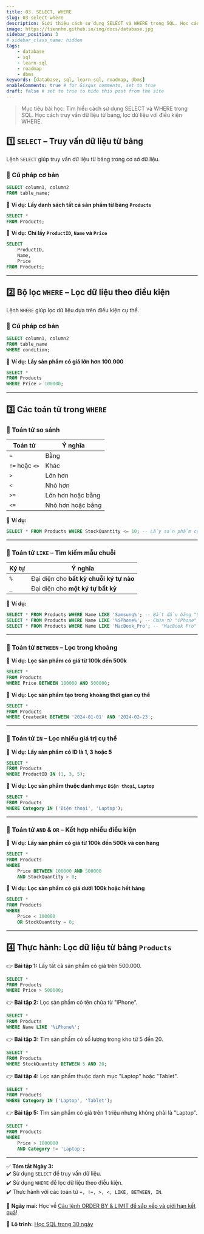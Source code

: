 ```yaml
---
title: 03. SELECT, WHERE
slug: 03-select-where
description: Giới thiệu cách sử dụng SELECT và WHERE trong SQL. Học cách truy vấn dữ liệu từ bảng, lọc dữ liệu với điều kiện WHERE.
image: https://tiennhm.github.io/img/docs/database.jpg
sidebar_position: 3
# sidebar_class_name: hidden
tags:
    - database
    - sql
    - learn-sql
    - roadmap
    - dbms
keywords: [database, sql, learn-sql, roadmap, dbms]
enableComments: true # for Gisqus comments, set to true
draft: false # set to true to hide this post from the site
---
```


> Mục tiêu bài học: Tìm hiểu cách sử dụng SELECT và WHERE trong SQL. Học cách truy vấn dữ liệu từ bảng, lọc dữ liệu với điều kiện WHERE.

## **1️⃣ `SELECT` – Truy vấn dữ liệu từ bảng**  
Lệnh `SELECT` giúp truy vấn dữ liệu từ bảng trong cơ sở dữ liệu.  
### **🔹 Cú pháp cơ bản**  
```sql
SELECT column1, column2 
FROM table_name;
```

📌 **Ví dụ: Lấy danh sách tất cả sản phẩm từ bảng `Products`**  
```sql
SELECT * 
FROM Products;
```

📌 **Ví dụ: Chỉ lấy `ProductID`, `Name` và `Price`**  
```sql
SELECT 
    ProductID, 
    Name, 
    Price 
FROM Products;
```

---

## **2️⃣ Bộ lọc `WHERE` – Lọc dữ liệu theo điều kiện**  
Lệnh `WHERE` giúp lọc dữ liệu dựa trên điều kiện cụ thể.  

### **🔹 Cú pháp cơ bản**  
```sql
SELECT column1, column2 
FROM table_name 
WHERE condition;
```

📌 **Ví dụ: Lấy sản phẩm có giá lớn hơn 100.000**  
```sql
SELECT * 
FROM Products 
WHERE Price > 100000;
```

---

## **3️⃣ Các toán tử trong `WHERE`**  

### **🔹 Toán tử so sánh**  
| Toán tử | Ý nghĩa |
|---------|--------|
| `=`     | Bằng |
| `!=` hoặc `<>` | Khác |
| `>`     | Lớn hơn |
| `<`     | Nhỏ hơn |
| `>=`    | Lớn hơn hoặc bằng |
| `<=`    | Nhỏ hơn hoặc bằng |

📌 **Ví dụ:**  
```sql
SELECT * FROM Products WHERE StockQuantity <= 10; -- Lấy sản phẩm có số lượng <= 10
```

---

### **🔹 Toán tử `LIKE` – Tìm kiếm mẫu chuỗi**  
| Ký tự  | Ý nghĩa |
|--------|---------|
| `%`    | Đại diện cho **bất kỳ chuỗi ký tự nào** |
| `_`    | Đại diện cho **một ký tự bất kỳ** |

📌 **Ví dụ:**  
```sql
SELECT * FROM Products WHERE Name LIKE 'Samsung%'; -- Bắt đầu bằng "Samsung"
SELECT * FROM Products WHERE Name LIKE '%iPhone%'; -- Chứa từ "iPhone"
SELECT * FROM Products WHERE Name LIKE 'MacBook_Pro'; -- "MacBook Pro" hoặc "MacBook-Pro"
```

---

### **🔹 Toán tử `BETWEEN` – Lọc trong khoảng**  
📌 **Ví dụ: Lọc sản phẩm có giá từ 100k đến 500k**  
```sql
SELECT * 
FROM Products 
WHERE Price BETWEEN 100000 AND 500000;
```

📌 **Ví dụ: Lọc sản phẩm tạo trong khoảng thời gian cụ thể**  
```sql
SELECT * 
FROM Products 
WHERE CreatedAt BETWEEN '2024-01-01' AND '2024-02-23';
```

---

### **🔹 Toán tử `IN` – Lọc nhiều giá trị cụ thể**  
📌 **Ví dụ: Lấy sản phẩm có ID là 1, 3 hoặc 5**  
```sql
SELECT * 
FROM Products 
WHERE ProductID IN (1, 3, 5);
```

📌 **Ví dụ: Lọc sản phẩm thuộc danh mục `Điện thoại`, `Laptop`**  
```sql
SELECT * 
FROM Products 
WHERE Category IN ('Điện thoại', 'Laptop');
```

---

### **🔹 Toán tử `AND` & `OR` – Kết hợp nhiều điều kiện**  
📌 **Ví dụ: Lấy sản phẩm có giá từ 100k đến 500k và còn hàng**  
```sql
SELECT * 
FROM Products 
WHERE 
    Price BETWEEN 100000 AND 500000 
    AND StockQuantity > 0;
```

📌 **Ví dụ: Lọc sản phẩm có giá dưới 100k hoặc hết hàng**  
```sql
SELECT * 
FROM Products 
WHERE 
    Price < 100000 
    OR StockQuantity = 0;
```

---

## **4️⃣ Thực hành: Lọc dữ liệu từ bảng `Products`**  
👉 **Bài tập 1:** Lấy tất cả sản phẩm có giá trên 500.000.  
```sql
SELECT * 
FROM Products 
WHERE Price > 500000;
```

👉 **Bài tập 2:** Lọc sản phẩm có tên chứa từ "iPhone".  
```sql
SELECT * 
FROM Products 
WHERE Name LIKE '%iPhone%';
```

👉 **Bài tập 3:** Tìm sản phẩm có số lượng trong kho từ 5 đến 20.  
```sql
SELECT * 
FROM Products 
WHERE StockQuantity BETWEEN 5 AND 20;
```

👉 **Bài tập 4:** Lọc sản phẩm thuộc danh mục "Laptop" hoặc "Tablet".  
```sql
SELECT * 
FROM Products 
WHERE Category IN ('Laptop', 'Tablet');
```

👉 **Bài tập 5:** Tìm sản phẩm có giá trên 1 triệu nhưng không phải là "Laptop".  
```sql
SELECT * 
FROM Products 
WHERE 
    Price > 1000000 
    AND Category != 'Laptop';
```

---

✅ **Tóm tắt Ngày 3:**  
✔️ Sử dụng `SELECT` để truy vấn dữ liệu.  
✔️ Sử dụng `WHERE` để lọc dữ liệu theo điều kiện.  
✔️ Thực hành với các toán tử `=, !=, >, <, LIKE, BETWEEN, IN`.  

🚀 **Ngày mai:** Học về [Câu lệnh ORDER BY & LIMIT để sắp xếp và giới hạn kết quả](04.%20ORDER%20BY%20-%20LIMIT.md)!

📌 **Lộ trình:** [Học SQL trong 30 ngày](00.%2030-Day%20SQL%20Learning%20Roadmap.md)